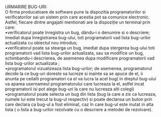 #
URMARIRE BUG-URI:<br>
O firma producatoare de software pune la dispozitia programatorilor si verificatorilor sai un sistem prin care acestia pot sa comunice electronic. Astfel, fiecare dintre angajatii mentionati are la dispoziție un terminal prin care:
<br>
•verificatorul  poate  înregistra  un  bug,  dându-i  o  denumire  si  o  descriere;  imediat  dupa înregistrarea bug-ului, toti  programatorii vad  lista bug-urilor  actualizata cu obiectul nou introdus;<br>
•verificatorul poate sa stearga un bug, imediat dupa stergerea bug-ului toti  programatorii vad lista bug-urilor actualizata, sau sa modifice un bug, schimbandu-i descrierea, de asemenea dupa modificare programatorii vad  lista bug-urilor  actualizata  ;<br>
•programatorul vizualizeaza lista bug-urilor; de asemenea, programatorul decide la ce bug-uri doreste sa lucreze si inainte sa se apuce de el, ii anunta pe ceilalti programatori ca el va lucra la acel bug( in dreptul bug-ului va aparea usernameul programatorului care lucreaza la el, astfel incat programatorii isi pot alege bug-uri la care nu lucreaza alti colegi)
<br>
•programatorul poate selecta un bug din lista (bug la care a zis ca lucreaza, numele lui este trecut la bug-ul respectiv) si poate declansa un buton prin care declara ca bug-ul a fost eliminat, caz în care bug-ul este mutat in alta lista ( o lista a bug-urilor rezolvate cu o descriere a metodei de rezolvare).
